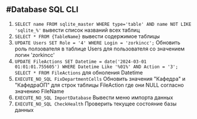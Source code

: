 
#__Database SQL CLI__
---
1. ```SELECT name FROM sqlite_master WHERE type='table' AND name NOT LIKE 'sqlite_%'``` вывести список названий всех таблиц
2. ```SELECT * FROM {TableName}``` вывести содержимое таблицы
3. ```UPDATE Users SET Role = '4' WHERE Login = 'zorkincc';``` Обновить роль ползователя в таблице Users для пользователя со значением логин 'zorkincc'
4. ```UPDATE FileActions SET Datetime = date('2024-03-01 01:01:01.755605') WHERE Datetime Like '%01%' AND Action = '3'; SELECT * FROM FileActions``` для обноления Datetime
5. ```EXECUTE_NO_SQL FixDepartmentCells``` Обновить значения "Кафедра" и "КафедраОП" для строк таблицы FileAction где они NULL согласно значению FileName
6. ```EXECUTE_NO_SQL ImportDatabase``` Вывести меню импорта данных
7. ```EXECUTE_NO_SQL CheckHealth``` Проверить текущее состояние базы данных
   

